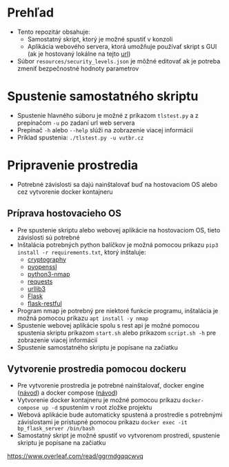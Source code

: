 # Prehľad

- Tento repozitár obsahuje:
    - Samostatný skript, ktorý je možné spustiť v konzoli
    - Aplikácia webového servera, ktorá umožňuje používať skript s GUI (ak je hostovaný lokálne na tejto [url](http://localhost:5000))
- Súbor `resources/security_levels.json` je môžné editovať ak je potreba zmeniť bezpečnostné hodnoty parametrov

# Spustenie samostatného skriptu

- Spustenie hlavného súboru je možné z príkazom `tlstest.py` a z prepínačom `-u` po zadaní url web servera
- Prepínač `-h` alebo `--help` slúži na zobrazenie viacej informácií
- Príklad spustenia: `./tlstest.py -u vutbr.cz`

# Pripravenie prostredia

- Potrebné závislosti sa dajú nainštalovať buď na hostovaciom OS alebo cez vytvorenie docker kontajneru

## Príprava hostovacieho OS

- Pre spustenie skriptu alebo webovej aplikácie na hostovaciom OS, tieto závislosti sú potrebné
- Inštalácia potrebných python balíčkov je možná pomocou príkazu `pip3 install -r requirements.txt`, ktorý inštaluje:
    - [cryptography](https://pypi.org/project/cryptography/)
    - [pyopenssl](https://pypi.org/project/pyOpenSSL/)
    - [python3-nmap](https://pypi.org/project/python3-nmap/)
    - [requests](https://pypi.org/project/requests/)
    - [urllib3](https://pypi.org/project/urllib3/)
    - [Flask](https://pypi.org/project/Flask/)
    - [flask-restful](https://pypi.org/project/Flask-RESTful/)
- Program nmap je potrebný pre niektoré funkcie programu, inštalácia je možná pomocou príkazu `apt install -y nmap`
- Spustenie webovej aplikácie spolu s rest api je možné pomocou spustenia skriptu príkazom `start.sh` alebo príkazom `script.sh -h` pre zobrazenie viacej informácií
- Spustenie samostatného skriptu je popísane na začiatku

## Vytvorenie prostredia pomocou dockeru

- Pre vytvorenie prostredia je potrebné nainštalovať, docker engine ([návod](https://docs.docker.com/engine/install/)) a docker
  compose ([návod](https://docs.docker.com/compose/install/))
- Vytvorenie docker kontajneru je možné pomocou príkazu `docker-compose up -d` spustením v root zložke projektu
- Webová aplikácie bude automaticky spustená a prostredie s potrebnými závislostami je prístupné pomocou príkazu `docker exec -it bp_flask_server /bin/bash`
- Samostatný skript je možné spustiť vo vytvorenom prostredí, spustenie skriptu je popísane na začiatku

https://www.overleaf.com/read/ggrmdgqqcwvq

